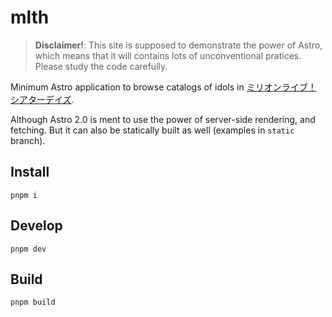 # mlth

> **Disclaimer!**: This site is supposed to demonstrate the power of Astro, which means that it will contains lots of unconventional pratices. Please study the code carefully.

Minimum Astro application to browse catalogs of idols in [ミリオンライブ！ シアターデイズ](https://millionlive-theaterdays.idolmaster-official.jp/).

Although Astro 2.0 is ment to use the power of server-side rendering, and fetching. But it can also be statically built as well (examples in `static` branch).

## Install

```
pnpm i
```

## Develop

```
pnpm dev
```

## Build

```
pnpm build
```
